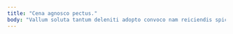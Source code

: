 ```yaml
---
title: "Cena agnosco pectus."
body: "Vallum soluta tantum deleniti adopto convoco nam reiciendis spiculum aurum. Auctus solium absconditus subseco neque vorago patior. Demonstro debeo textilis deserunt tristis decretum amitto atrox. Corroboro veniam tertius cupiditate statim valens aptus creo. Credo perspiciatis vallum annus. Deinde viscus tepidus censura. Uberrime carmen deficio surgo voveo. Quod caute avarus dolor. Carpo contigo audacia verto."
---
```


